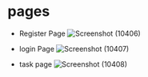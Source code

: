 # pages

- Register Page
  ![Screenshot (10406)](https://github.com/manish9427/RegisterLoginTaskForm/assets/107556633/56851019-69ca-44b6-9d98-63e28c02d069)

- login Page
  ![Screenshot (10407)](https://github.com/manish9427/RegisterLoginTaskForm/assets/107556633/e2790c2d-bd64-496d-8c27-0f498cf64eba)

- task page
  ![Screenshot (10408)](https://github.com/manish9427/RegisterLoginTaskForm/assets/107556633/9633c154-5f31-4ce4-b42d-b04baaa31979)
